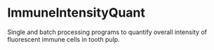 # ImmuneIntensityQuant
Single and batch processing programs to quantify overall intensity of fluorescent immune cells in tooth pulp.
